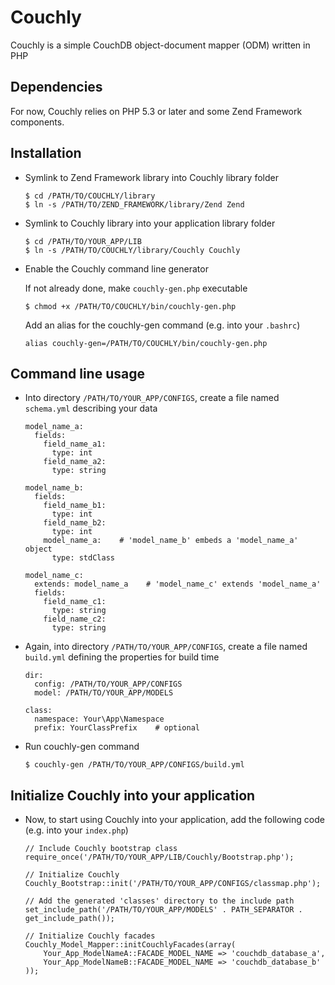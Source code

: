 # Couchly

Couchly is a simple CouchDB object-document mapper (ODM) written in PHP


## Dependencies

For now, Couchly relies on PHP 5.3 or later and some Zend Framework components.


## Installation

  - Symlink to Zend Framework library into Couchly library folder

    ```
    $ cd /PATH/TO/COUCHLY/library
    $ ln -s /PATH/TO/ZEND_FRAMEWORK/library/Zend Zend
    ```

  - Symlink to Couchly library into your application library folder

    ```
    $ cd /PATH/TO/YOUR_APP/LIB
    $ ln -s /PATH/TO/COUCHLY/library/Couchly Couchly
    ```

  - Enable the Couchly command line generator

    If not already done, make `couchly-gen.php` executable
    
    ```
    $ chmod +x /PATH/TO/COUCHLY/bin/couchly-gen.php
    ```
    
    Add an alias for the couchly-gen command (e.g. into your `.bashrc`)
    
    ```
    alias couchly-gen=/PATH/TO/COUCHLY/bin/couchly-gen.php
    ```


## Command line usage

  - Into directory `/PATH/TO/YOUR_APP/CONFIGS`, create a file named `schema.yml` describing your data

    ```
    model_name_a:
      fields:
        field_name_a1:
          type: int
        field_name_a2:
          type: string

    model_name_b:
      fields:
        field_name_b1:
          type: int
        field_name_b2:
          type: int
        model_name_a:    # 'model_name_b' embeds a 'model_name_a' object
          type: stdClass

    model_name_c:
      extends: model_name_a    # 'model_name_c' extends 'model_name_a'
      fields:
        field_name_c1:
          type: string
        field_name_c2:
          type: string
    ```

  - Again, into directory `/PATH/TO/YOUR_APP/CONFIGS`, create a file named `build.yml` defining the properties for build time

    ```
    dir:
      config: /PATH/TO/YOUR_APP/CONFIGS
      model: /PATH/TO/YOUR_APP/MODELS

    class:
      namespace: Your\App\Namespace
      prefix: YourClassPrefix    # optional
    ```
    
  - Run couchly-gen command

    ```
    $ couchly-gen /PATH/TO/YOUR_APP/CONFIGS/build.yml
    ```
    
## Initialize Couchly into your application

 - Now, to start using Couchly into your application, add the following code (e.g. into your `index.php`)
 
    ``` 
    // Include Couchly bootstrap class
    require_once('/PATH/TO/YOUR_APP/LIB/Couchly/Bootstrap.php');

    // Initialize Couchly
    Couchly_Bootstrap::init('/PATH/TO/YOUR_APP/CONFIGS/classmap.php');
    
    // Add the generated 'classes' directory to the include path
    set_include_path('/PATH/TO/YOUR_APP/MODELS' . PATH_SEPARATOR . get_include_path());
    
    // Initialize Couchly facades
    Couchly_Model_Mapper::initCouchlyFacades(array(
        Your_App_ModelNameA::FACADE_MODEL_NAME => 'couchdb_database_a',
        Your_App_ModelNameB::FACADE_MODEL_NAME => 'couchdb_database_b'
    ));
    ```